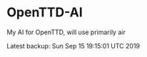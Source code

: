 # OpenTTD-AI
My AI for OpenTTD, will use primarily air

Latest backup: Sun Sep 15 19:15:01 UTC 2019
